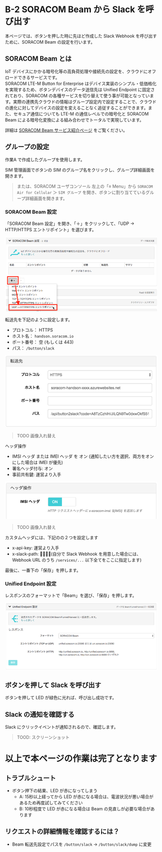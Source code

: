 # B-2 SORACOM Beam から Slack を呼び出す

本ページでは、ボタンを押した時に先ほど作成した Slack Webhook を呼び出すために、SORACOM Beam の設定を行います。

## SORACOM Beam とは

IoT デバイスにかかる暗号化等の高負荷処理や接続先の設定を、クラウドにオフロードできるサービスです。  
SORACOM LTE-M Button for Enterprise はデバイス実装のシンプル・低価格化を実現するため、ボタンデバイスのデータ送信先は Unified Endpoint に固定されており、SORACOM の各種サービスを切り替えて使う事が可能となっています。実際の連携先クラウドの情報はグループ設定内で設定することで、クラウドの進化に対してデバイスの設定を変えることなく追従することができます。また、セキュア通信についても LTE-M の通信レベルでの暗号化と SORACOM Beam による暗号化変換による組み合わせでトータルで実現しています。

詳細は [SORACOM Beam サービス紹介ページ](https://soracom.jp/services/beam/) をご覧ください。

## グループの設定
作業A で作成したグループを使用します。

SIM 管理画面でボタンの SIM のグループ名をクリックし、グループ詳細画面を開きます。
> または、SORACOM ユーザコンソール 左上の「≡ Menu」から `SORACOM Air for Cellular` ＞ `SIM グループ` を開き、ボタンに割り当てているグループ詳細画面を開きます。

### SORACOM Beam 設定
「SORACOM Beam 設定」を開き、「＋」をクリックして、「UDP → HTTP/HTTPS エントリポイント」を選びます。

![Beam設定エントリーポイント選択](images/soracom-01.png)

転送先を下記のように設定します。

- プロトコル： HTTPS
- ホスト名： `handson.soracom.io`
- ポート番号： 空 (もしくは 443)
- パス： `/button/slack`

![Beam転送先設定](images/soracom-02.png)

> TODO 画像入れ替え

ヘッダ操作

- IMSI ヘッダ または IMEI ヘッダ を オン (通知したい方を選択、両方をオンにした場合は IMEI が優先)
- 署名ヘッダ付与: オン
- 事前共有鍵: 運営より入手

![Beamヘッダ操作設定](images/soracom-03.png)

> TODO 画像入れ替え

カスタムヘッダには、下記のの２つを設定します

- x-api-key: 運営より入手
- x-slack-path: (自分で Slack Webhook を用意した場合には、Webhook URL のうち `/services/...` 以下全てをここに指定します)

最後に、一番下の「保存」を押します。

### Unified Endpoint 設定
レスポンスのフォーマットで「Beam」を選び、「保存」を押します。

![Unified Endpoint 設定](images/soracom-04.png)

## ボタンを押して Slack を呼び出す

ボタンを押して LED が緑色に光れば、呼び出し成功です。

## Slack の通知を確認する
Slack にクリックイベントが通知されるので、確認します。

> TOOD: スクリーンショット

# 以上で本ページの作業は完了となります

## トラブルシュート

* ボタン押下の結果、LED が赤になってしまう
    * A: 15秒以上経ってから LED が赤になる場合は、電波状況が悪い場合があるため再度試してみてください
    * B: 10秒程度で LED が赤になる場合は Beam の見直しが必要な場合があります

## リクエストの詳細情報を確認するには？

- Beam 転送先設定でパスを `/button/slack` → `/button/slack/dump` に変更
